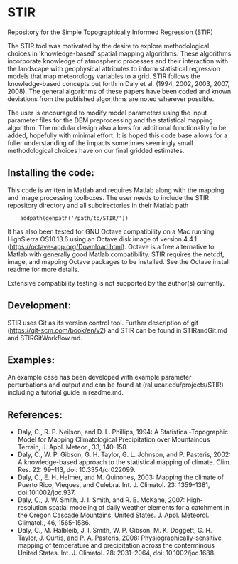 # STIR
Repository for the Simple Topographically Informed Regression (STIR)

The STIR tool was motivated by the desire to explore methodological choices in 'knowledge-based' spatial mapping algorithms.  These algorithms incorporate knowledge of atmospheric processes and their interaction with the landscape with geophysical attributes to inform statistical regression models that map meteorology variables to a grid.  STIR follows the knowledge-based concepts put forth in Daly et al. (1994, 2002, 2003, 2007, 2008). The general algorithms of these papers have been coded and known deviations from the published algorithms are noted wherever possible.

The user is encouraged to modify model parameters using the input parameter files for the DEM preprocessing and the statistical mapping algorithm.  The modular design also allows for additional functionality to be added, hopefully with minimal effort.  It is hoped this code base allows for a fuller understanding of the impacts sometimes seemingly small methodological choices have on our final gridded estimates.


## Installing the code:

This code is written in Matlab and requires Matlab along with the mapping and image processing toolboxes.  The user needs to include the STIR repository directory and all subdirectories in their Matlab path

        addpath(genpath('/path/to/STIR/'))

It has also been tested for GNU Octave compatibility on a Mac running HighSierra OS10.13.6 using an Octave disk image of version 4.4.1 (https://octave-app.org/Download.html).  Octave is a free alternative to Matlab with generally good Matlab compatibility.  STIR requires the netcdf, image, and mapping Octave packages to be installed.  See the Octave install readme for more details.

Extensive compatibility testing is not supported by the author(s) currently.

## Development:

STIR uses Git as its version control tool. Further description of git (https://git-scm.com/book/en/v2) and STIR can be found in STIRandGit.md and STIRGitWorkflow.md.

## Examples:

An example case has been developed with example parameter perturbations and output and can be found at (ral.ucar.edu/projects/STIR) including a tutorial guide in readme.md.

## References:

* Daly, C., R. P. Neilson, and D. L. Phillips, 1994: A Statistical-Topographic Model for Mapping Climatological Precipitation over Mountainous Terrain, J. Appl. Meteor., 33, 140-158.
* Daly, C., W. P. Gibson, G. H. Taylor, G. L. Johnson, and P. Pasteris, 2002: A knowledge-based approach to the statistical mapping of climate. Clim. Res. 22: 99–113, doi: 10.3354/cr022099.
* Daly, C., E. H. Helmer, and M. Quinones, 2003: Mapping the climate of Puerto Rico, Vieques, and Culebra. Int. J. Climatol. 23: 1359–1381, doi:10.1002/joc.937.
* Daly, C., J. W. Smith, J. I. Smith, and R. B. McKane, 2007: High-resolution spatial modeling of daily weather elements for a catchment in the Oregon Cascade Mountains, United States. J. Appl. Meteorol. Climatol., 46, 1565-1586.
* Daly, C., M. Halbleib, J. I. Smith, W. P. Gibson, M. K. Doggett, G. H. Taylor, J. Curtis, and P. A. Pasteris, 2008: Physiographically-sensitive mapping of temperature and precipitation across the conterminous United States. Int. J. Climatol. 28: 2031–2064, doi: 10.1002/joc.1688.


